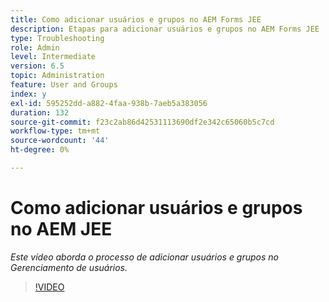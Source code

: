 ```yaml
---
title: Como adicionar usuários e grupos no AEM Forms JEE
description: Etapas para adicionar usuários e grupos no AEM Forms JEE
type: Troubleshooting
role: Admin
level: Intermediate
version: 6.5
topic: Administration
feature: User and Groups
index: y
exl-id: 595252dd-a882-4faa-938b-7aeb5a383056
duration: 132
source-git-commit: f23c2ab86d42531113690df2e342c65060b5c7cd
workflow-type: tm+mt
source-wordcount: '44'
ht-degree: 0%

---
```


# Como adicionar usuários e grupos no AEM JEE

*Este vídeo aborda o processo de adicionar usuários e grupos no Gerenciamento de usuários.*

>[!VIDEO](https://video.tv.adobe.com/v/335485?quality=12&learn=on)
